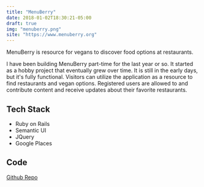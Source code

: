 ```yaml
---
title: "MenuBerry"
date: 2018-01-02T18:30:21-05:00
draft: true
img: "menuberry.png"
site: "https://www.menuberry.org"
---
```


MenuBerry is resource for vegans to discover food options at restaurants.

I have been building MenuBerry part-time for the last year or so.  It started
as a hobby project that eventually grew over time. It is still in the early
days, but it's fully functional.  Visitors can utilize the application as a
resource to find restaurants and vegan options.  Registered users are allowed
to and contribute content and receive updates about their favorite restaurants.

## Tech Stack

- Ruby on Rails
- Semantic UI
- JQuery
- Google Places

## Code
[Github Repo](https://github.com/chrislabarge/vegan-choices)
